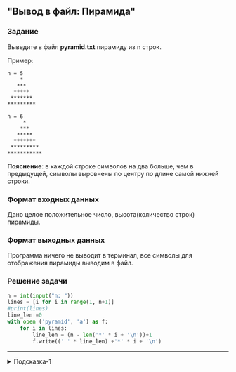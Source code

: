 ## "Вывод в файл: Пирамида"

### Задание

Выведите в файл **pyramid.txt** пирамиду из n строк.

Пример:
```
n = 5
    *
   ***
  *****
 *******
*********
```
```
n = 6
     *
    ***
   *****
  *******
 *********
***********
```
**Пояснение**: в каждой строке символов на два больше, чем в предыдущей, символы выровнены по центру по длине самой нижней строки.
### Формат входных данных

Дано целое положительное число, высота(количество строк) пирамиды.

### Формат выходных данных

Программа ничего не выводит в терминал, все символы для отображения пирамиды выводим в файл.

### Решение задачи

```python
n = int(input("n: "))
lines = [i for i in range(1, n+1)]
#print(lines)
line_len =0
with open ('pyramid', 'a') as f:
    for i in lines:
        line_len = (n - len('*' * i + '\n'))+1
        f.write((' ' * line_len) +'*' * i + '\n')
```

---
<details>
<summary>Подсказка-1</summary>
Вспомните про форматирование строк

```python
line = "**"
print(f"{line:^8}")
```
</details>

